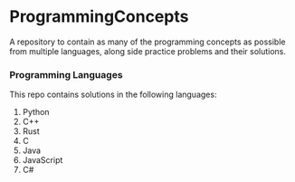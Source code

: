 # ProgrammingConcepts
A repository to contain as many of the programming concepts as possible from multiple languages, along side practice problems and their solutions.
### Programming Languages
This repo contains solutions in the following languages:
1. Python
2. C++
3. Rust
4. C
5. Java
6. JavaScript
7. C#